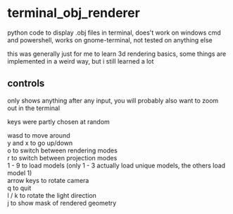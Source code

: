 # terminal_obj_renderer
python code to display .obj files in terminal, does't work on windows cmd and powershell, works on gnome-terminal, not tested on anything else

this was generally just for me to learn 3d rendering basics, some things are implemented in a weird way, but i still learned a lot

## controls

only shows anything after any input, you will probably also want to zoom out in the terminal

keys were partly chosen at random

wasd to move around  
y and x to go up/down  
o to switch between rendering modes  
r to switch between projection modes  
1 - 9 to load models (only 1 - 3 actually load unique models, the others load model 1)  
arrow keys to rotate camera  
q to quit  
l / k to rotate the light direction  
j to show mask of rendered geometry  
